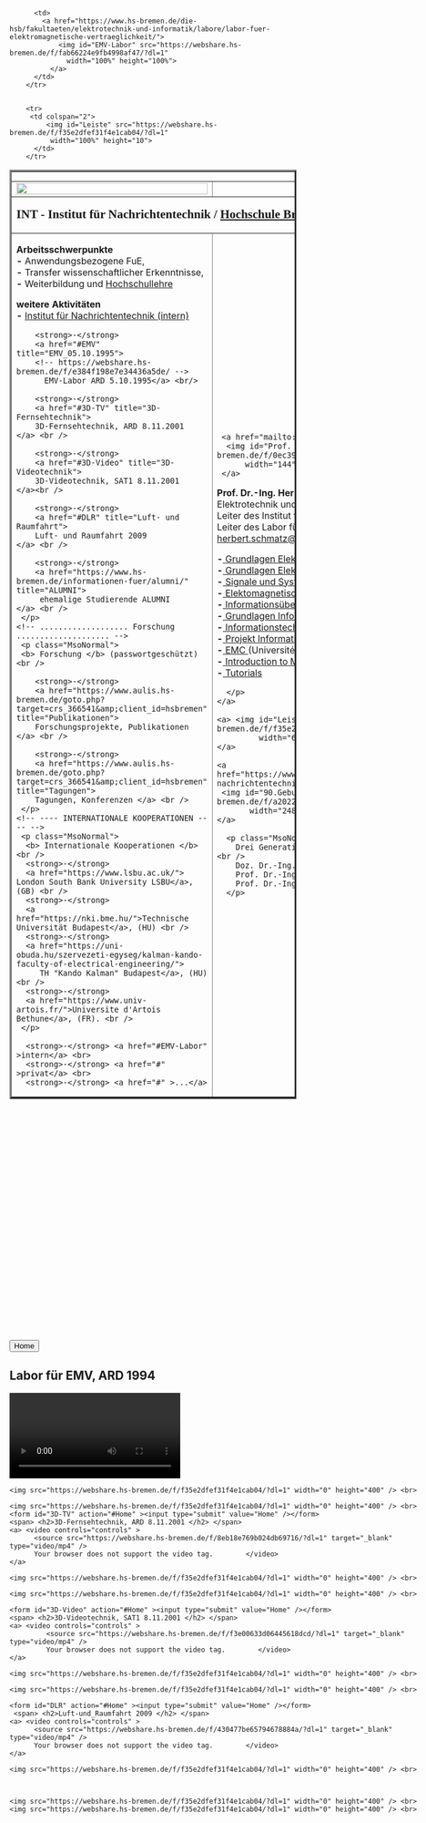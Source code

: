 <html lang="de-DE">
  <head>
   <meta charset="utf-8">
   <meta name="description" content="">
   <meta name="keywords" content="HTML, Metatags">
   <meta name="H.S." content="gp">
  </head>

<body>

<!--  Kopf -->
 <table border="3">
       <tr>
         <td id="Home" colspan="2">
             <img id="Leiste" src="https://webshare.hs-bremen.de/f/f35e2dfef31f4e1cab04/?dl=1"
              width="100%" height="10">
          </td>
        </tr>
        <tr>
          <td>
                <a href="https://www.hs-bremen.de/person/schmatz/">
                <img id="INT-Logo" src="https://webshare.hs-bremen.de/f/68a43f882844470e8f31/?dl=1"
                  width="100%" height="100%">
              </a>
          </td>

          <td>
            <a href="https://www.hs-bremen.de/die-hsb/fakultaeten/elektrotechnik-und-informatik/labore/labor-fuer-elektromagnetische-vertraeglichkeit/">
                <img id="EMV-Labor" src="https://webshare.hs-bremen.de/f/fab66224e9fb4998af47/?dl=1"
                  width="100%" height="100%">
              </a>
          </td>
        </tr>


        <tr>
         <td colspan="2">
             <img id="Leiste" src="https://webshare.hs-bremen.de/f/f35e2dfef31f4e1cab04/?dl=1"
              width="100%" height="10">
          </td>
        </tr>

<tr>
 <td colspan="2">
        <p>
            <b>
              <span style="font-size:16.0pt;font-family:&quot;Times New Roman&quot;,serif">
            INT - Institut für Nachrichtentechnik /
            <a  style="font-size:16.0pt;font-family:&quot;Times New Roman&quot;,serif"
                href="https://www.hs-bremen.de" >  Hochschule Bremen
            </a>
       </span>
             </b>
        </p>
  </td>
</tr>

<!-- ------------- ARBEITSSCHWERPUNKTE ---------------- -->
   <tr>
    <td colspan=1>
      <p class="MsoNormal">
      <b>Arbeitsschwerpunkte </b> <br />
      <strong>-</strong> Anwendungsbezogene FuE, <br />
      <strong>-</strong> Transfer wissenschaftlicher Erkenntnisse, <br />
      <strong>-</strong> Weiterbildung und
      <a href="https://www.hs-bremen.de/assets/hsb/de/Dokumente/Fakult%C3%A4ten/Fakult%C3%A4t_4/Elektrotechnik/Modulhandbuch/Modulhandbuch_ET_ISTAP_2016.pdf" title="Hochschulehre">
        Hochschullehre         </a> <br />
      </p>
    <!-- ------------- weitere Aktivitäten ----------- -->
     <p class="MsoNormal">
     <b>weitere Aktivitäten</b>    <br />
        <strong>-</strong>
        <a href="https://www.hs-bremen.de/die-hsb/fakultaeten/elektrotechnik-und-informatik/forschung-und-transfer/institut-fuer-nachrichtentechnik/">
        Institut für Nachrichtentechnik (intern)  </a> <br />

        <strong>-</strong>
        <a href="#EMV" title="EMV_05.10.1995">
        <!-- https://webshare.hs-bremen.de/f/e384f198e7e34436a5de/ -->
          EMV-Labor ARD 5.10.1995</a> <br/>

        <strong>-</strong>
        <a href="#3D-TV" title="3D-Fernsehtechnik">
        3D-Fernsehtechnik, ARD 8.11.2001 </a> <br />

        <strong>-</strong>
        <a href="#3D-Video" title="3D-Videotechnik">
        3D-Videotechnik, SAT1 8.11.2001  </a><br />

        <strong>-</strong>
        <a href="#DLR" title="Luft- und Raumfahrt">
        Luft- und Raumfahrt 2009         </a> <br />

        <strong>-</strong>
        <a href="https://www.hs-bremen.de/informationen-fuer/alumni/" title="ALUMNI">
         ehemalige Studierende ALUMNI        </a> <br />
     </p>
    <!-- ................... Forschung .................... -->
     <p class="MsoNormal">
     <b> Forschung </b> (passwortgeschützt)<br />

        <strong>-</strong>
        <a href="https://www.aulis.hs-bremen.de/goto.php?target=crs_366541&amp;client_id=hsbremen" title="Publikationen">
        Forschungsprojekte, Publikationen  </a> <br />

        <strong>-</strong>
        <a href="https://www.aulis.hs-bremen.de/goto.php?target=crs_366541&amp;client_id=hsbremen" title="Tagungen">
        Tagungen, Konferenzen </a> <br />
     </p>
    <!-- ---- INTERNATIONALE KOOPERATIONEN ---- -->
     <p class="MsoNormal">
      <b> Internationale Kooperationen </b> <br />
      <strong>-</strong>
      <a href="https://www.lsbu.ac.uk/"> London South Bank University LSBU</a>, (GB) <br />
      <strong>-</strong>
      <a href="https://nki.bme.hu/">Technische Universität Budapest</a>, (HU) <br />
      <strong>-</strong>
      <a href="https://uni-obuda.hu/szervezeti-egyseg/kalman-kando-faculty-of-electrical-engineering/">
         TH "Kando Kalman" Budapest</a>, (HU) <br />
      <strong>-</strong>
      <a href="https://www.univ-artois.fr/">Universite d'Artois Bethune</a>, (FR). <br />
     </p>

      <strong>-</strong> <a href="#EMV-Labor" >intern</a> <br>
      <strong>-</strong> <a href="#" >privat</a> <br>
      <strong>-</strong> <a href="#" >...</a>

</td>

<!-- Main -->

<td>
  
     <a href="mailto:herbert.schmatz@hs-bremen.de">
      <img id="Prof. Dr. Schmatz" src="https://webshare.hs-bremen.de/f/0ec3960e76d544dd9b80/?dl=1"
          width="144" height="200" border="0" />
     </a>
  
  <a>
     <p class="MsoNormal">
        <strong>Prof. Dr.-Ing. Herbert Schmatz   <br /> </strong>
        Elektrotechnik und Informationstechnik </br>
        Leiter des Institut für Nachrichtentechnik <br />
        Leiter des Labor für Elektromagngetische Verträglichkeit <br />
        <a href="mailto:herbert.schmatz@hs-bremen.de" title="E-Mail senden">
         herbert.schmatz@hs-bremen.de </a>
      </p>
  </a>



  <a>
     <p class="MsoNormal">
            <strong>-</strong><a href="https://aulis.hs-bremen.de/ilias.php?baseClass=ilrepositorygui&amp;
                     cmd=view&amp;ref_id=847770">
            Grundlagen Elektrotechnik 1 </a><br />
            <strong>-</strong><a href="https://aulis.hs-bremen.de/ilias.php?baseClass=ilrepositorygui&amp;
                     cmd=view&amp;ref_id=847769">
            Grundlagen Elektrotechnik 2 </a><br />
            <strong>-</strong><a href="https://aulis.hs-bremen.de/ilias.php?baseClass=ilrepositorygui&amp;
                     cmd=view&amp;ref_id=847775">
            Signale und Systeme </a><br />
            <strong>-</strong><a href="https://aulis.hs-bremen.de/ilias.php?baseClass=ilrepositorygui&amp;
                     cmd=view&amp;ref_id=847715">
            Elektomagnetische Wellen </a><br />
            <strong>-</strong><a href="https://aulis.hs-bremen.de/ilias.php?baseClass=ilrepositorygui&amp;
                     cmd=view&amp;ref_id=847720">
            Informationsübertragung </a><br />
            <strong>-</strong><a href="https://aulis.hs-bremen.de/ilias.php?baseClass=ilrepositorygui&amp;
                     cmd=view&amp;ref_id=847777">
            Grundlagen Informationstechnik </a><br />
            <strong>-</strong><a href="https://aulis.hs-bremen.de/ilias.php?baseClass=ilrepositorygui&amp;
                     cmd=view&amp;ref_id=847720">
            Informationstechnische Systeme </a><br />
            <strong>-</strong><a href="https://aulis.hs-bremen.de/ilias.php?baseClass=ilrepositorygui&amp;
                     cmd=view&amp;ref_id=847731">
            Projekt Informationstechnik </a><br />
            <strong>-</strong><a href="https://aulis.hs-bremen.de/ilias.php?baseClass=ilrepositorygui&amp;
                     cmd=view&amp;ref_id=847717">
            EMC </a> (Université d'Artois Béthune / Frankreich) <br />
            <strong>-</strong><a href="https://aulis.hs-bremen.de/ilias.php?baseClass=ilrepositorygui&amp;
                     cmd=view&amp;ref_id=847697">
            Introduction to Modern Telecommunication </a>  (Malaysia)<br />
              <strong>-</strong><a href="https://webshare.hs-bremen.de/f/b00b6fb4c0cd4b1d88c3/?dl=1;
                     style="position:absolute; top: 580px; margin-left:323px;">
            Tutorials </a><br />

      </p>
    </a>
  
    <a> <img id="Leiste" src="https://webshare.hs-bremen.de/f/f35e2dfef31f4e1cab04/?dl=1"
             width="696" height="1">
    </a>
    
    <a href="https://www.buchfreund.de/de/d/p/111164561/elektrische-nachrichtentechnik-1-3">
     <img id="90.Geburtstag" src="https://webshare.hs-bremen.de/f/a202256070c6462699f4/?dl=1"
           width="248" height="173" border="0" />
    </a>
    
      <p class="MsoNormal">
        Drei Generationen Nachrichtentechnik <br /> (INT 1996) <br />
        Doz. Dr.-Ing. Schröder (Rechts)<br />
        Prof. Dr.-Ing. Rommel (Mitte) <br />
        Prof. Dr.-Ing. Schmatz (Links)
      </p>

</td>
</tr>
</table>
<!-- ................ Videos ................................. -->

<!-- .................EMV-Labor............................... -->
<div style="position:absolute; top: 2000px; margin-left:0px;">
    <img src="https://webshare.hs-bremen.de/f/f35e2dfef31f4e1cab04/?dl=1" width="0" height="400"/> <br>
    <form id="EMV" action="#Home" ><input type="submit" value="Home" /></form>
    <span> <h2>Labor für EMV, ARD 1994 </h2> </span>
    <a> <video controls="controls" >
          <source src="https://webshare.hs-bremen.de/f/e384f198e7e34436a5de/?dl=1" target="_blank" type="video/mp4" />
          Your browser does not support the video tag.        </video>
    </a>

    <img src="https://webshare.hs-bremen.de/f/f35e2dfef31f4e1cab04/?dl=1" width="0" height="400" /> <br>


<!-- .................3D-Fernsehtechnik.............................. -->

    <img src="https://webshare.hs-bremen.de/f/f35e2dfef31f4e1cab04/?dl=1" width="0" height="400" /> <br>
    <form id="3D-TV" action="#Home" ><input type="submit" value="Home" /></form>
    <span> <h2>3D-Fernsehtechnik, ARD 8.11.2001 </h2> </span>
    <a> <video controls="controls" >
          <source src="https://webshare.hs-bremen.de/f/8eb18e769b024db69716/?dl=1" target="_blank" type="video/mp4" />
          Your browser does not support the video tag.        </video>
    </a>

    <img src="https://webshare.hs-bremen.de/f/f35e2dfef31f4e1cab04/?dl=1" width="0" height="400" /> <br>


<!-- ..................3D-Videotechnik............................... -->

    <img src="https://webshare.hs-bremen.de/f/f35e2dfef31f4e1cab04/?dl=1" width="0" height="400" /> <br>

    <form id="3D-Video" action="#Home" ><input type="submit" value="Home" /></form>
    <span> <h2>3D-Videotechnik, SAT1 8.11.2001 </h2> </span>
    <a> <video controls="controls" >
             <source src="https://webshare.hs-bremen.de/f/f3e00633d06445618dcd/?dl=1" target="_blank" type="video/mp4" />
             Your browser does not support the video tag.        </video>
    </a>

    <img src="https://webshare.hs-bremen.de/f/f35e2dfef31f4e1cab04/?dl=1" width="0" height="400" /> <br>


<!-- ...................Luft- und Raumfahrt........................... -->

    <img src="https://webshare.hs-bremen.de/f/f35e2dfef31f4e1cab04/?dl=1" width="0" height="400" /> <br>

    <form id="DLR" action="#Home" ><input type="submit" value="Home" /></form>
     <span> <h2>Luft-und_Raumfahrt 2009 </h2> </span>
    <a> <video controls="controls" >
          <source src="https://webshare.hs-bremen.de/f/430477be65794678884a/?dl=1" target="_blank" type="video/mp4" />
          Your browser does not support the video tag.        </video>
    </a>

    <img src="https://webshare.hs-bremen.de/f/f35e2dfef31f4e1cab04/?dl=1" width="0" height="400" /> <br>



    <img src="https://webshare.hs-bremen.de/f/f35e2dfef31f4e1cab04/?dl=1" width="0" height="400" /> <br>
    <img src="https://webshare.hs-bremen.de/f/f35e2dfef31f4e1cab04/?dl=1" width="0" height="400" /> <br>




</body>

</html>

